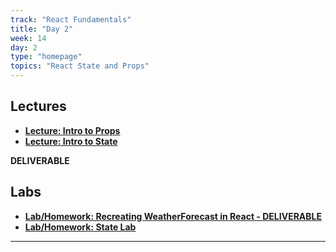 ```yaml
---
track: "React Fundamentals"
title: "Day 2"
week: 14
day: 2
type: "homepage"
topics: "React State and Props"
---
```


## Lectures
- [**Lecture: Intro to Props**](/react-fundamentals/week-13/day-2/lecture/passing-props)
- [**Lecture: Intro to State**](/react-fundamentals/week-13/day-2/lecture/intro-to-state)

**DELIVERABLE**
## Labs
- [**Lab/Homework: Recreating WeatherForecast in React - DELIVERABLE**](/react-fundamentals/week-13/day-2/lab/props-lab)
- [**Lab/Homework: State Lab**](/react-fundamentals/week-13/day-2/lab/state-lab)


<!-- topics: "Forms in React - Controlled & Uncontrolled" -->
---

 